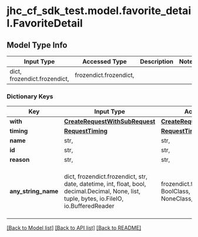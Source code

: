 # jhc_cf_sdk_test.model.favorite_detail.FavoriteDetail

## Model Type Info
Input Type | Accessed Type | Description | Notes
------------ | ------------- | ------------- | -------------
dict, frozendict.frozendict,  | frozendict.frozendict,  |  | 

### Dictionary Keys
Key | Input Type | Accessed Type | Description | Notes
------------ | ------------- | ------------- | ------------- | -------------
**with** | [**CreateRequestWithSubRequest**](CreateRequestWithSubRequest.md) | [**CreateRequestWithSubRequest**](CreateRequestWithSubRequest.md) |  | 
**timing** | [**RequestTiming**](RequestTiming.md) | [**RequestTiming**](RequestTiming.md) |  | 
**name** | str,  | str,  |  | 
**id** | str,  | str,  |  | 
**reason** | str,  | str,  |  | [optional] 
**any_string_name** | dict, frozendict.frozendict, str, date, datetime, int, float, bool, decimal.Decimal, None, list, tuple, bytes, io.FileIO, io.BufferedReader | frozendict.frozendict, str, BoolClass, decimal.Decimal, NoneClass, tuple, bytes, FileIO | any string name can be used but the value must be the correct type | [optional]

[[Back to Model list]](../../README.md#documentation-for-models) [[Back to API list]](../../README.md#documentation-for-api-endpoints) [[Back to README]](../../README.md)

